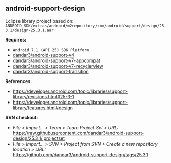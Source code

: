 ## android-support-design

Eclipse library project based on:<br/>
`ANDROID_SDK/extras/android/m2repository/com/android/support/design/25.3.1/design-25.3.1.aar`

**Requires:**
- `Android 7.1 (API 25) SDK Platform`
- [dandar3/android-support-v4](https://github.com/dandar3/android-support-v4/tree/25.3.1)
- [dandar3/android-support-v7-appcompat](https://github.com/dandar3/android-support-v7-appcompat/tree/25.3.1)
- [dandar3/android-support-v7-recyclerview](https://github.com/dandar3/android-support-v7-recyclerview/tree/25.3.1)
- [dandar3/android-support-transition](https://github.com/dandar3/android-support-transition/tree/25.3.1)

**References:**
- https://developer.android.com/topic/libraries/support-library/revisions.html#25-3-1
- https://developer.android.com/topic/libraries/support-library/features.html#design

**SVN checkout:**
- _File > Import... > Team > Team Project Set > URL:_<br/>
  https://raw.githubusercontent.com/dandar3/android-support-design/25.3.1/.projectset
- _File > Import... > SVN > Project from SVN > Create a new repository location > URL:_<br/>
  https://github.com/dandar3/android-support-design/tags/25.3.1